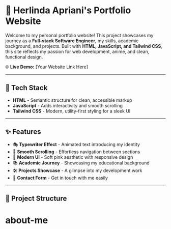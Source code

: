 # 🌸 Herlinda Apriani's Portfolio Website

Welcome to my personal portfolio website! This project showcases my journey as a **Full-stack Software Engineer**, my skills, academic background, and projects. Built with **HTML, JavaScript, and Tailwind CSS**, this site reflects my passion for web development, anime, and clean, functional design.  

🌐 **Live Demo:** [Your Website Link Here]  

---

## 🎨 Tech Stack

- **HTML** - Semantic structure for clean, accessible markup  
- **JavaScript** - Adds interactivity and smooth scrolling  
- **Tailwind CSS** - Modern, utility-first styling for a sleek UI  

---

## ✨ Features

- 🎭 **Typewriter Effect** - Animated text introducing my identity  
- 🌊 **Smooth Scrolling** - Effortless navigation between sections  
- 🎨 **Modern UI** - Soft pink aesthetic with responsive design  
- 📚 **Academic Journey** - Showcasing my educational background  
- 🛠️ **Projects Showcase** - A glimpse into my development work  
- 📩 **Contact Form** - Get in touch with me easily  

---

## 📂 Project Structure

# about-me
